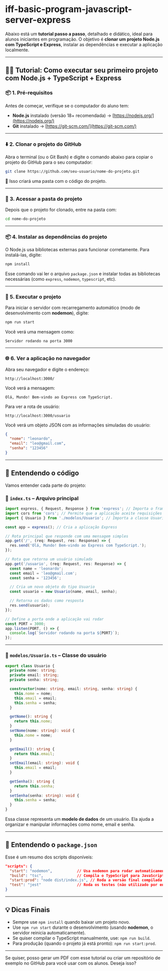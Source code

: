 # iff-basic-program-javascript-server-express

Abaixo está um **tutorial passo a passo**, detalhado e didático, ideal para alunos iniciantes em programação. O objetivo é **clonar um projeto Node.js com TypeScript e Express**, instalar as dependências e executar a aplicação localmente.

---

## 🧑‍💻 Tutorial: Como executar seu primeiro projeto com Node.js + TypeScript + Express

### 📦 1. Pré-requisitos

Antes de começar, verifique se o computador do aluno tem:

- **Node.js** instalado (versão 18+ recomendada) → [https://nodejs.org/](https://nodejs.org/)
- **Git** instalado → [https://git-scm.com/](https://git-scm.com/)

---

### ⬇️ 2. Clonar o projeto do GitHub

Abra o terminal (ou o Git Bash) e digite o comando abaixo para copiar o projeto do GitHub para o seu computador:

```bash
git clone https://github.com/seu-usuario/nome-do-projeto.git
```

📁 Isso criará uma pasta com o código do projeto.

---

### 📁 3. Acessar a pasta do projeto

Depois que o projeto for clonado, entre na pasta com:

```bash
cd nome-do-projeto
```

---

### 📦 4. Instalar as dependências do projeto

O Node.js usa bibliotecas externas para funcionar corretamente. Para instalá-las, digite:

```bash
npm install
```

Esse comando vai ler o arquivo `package.json` e instalar todas as bibliotecas necessárias (como `express`, `nodemon`, `typescript`, etc).

---

### 🚀 5. Executar o projeto

Para iniciar o servidor com recarregamento automático (modo de desenvolvimento com **nodemon**), digite:

```bash
npm run start
```

Você verá uma mensagem como:

```
Servidor rodando na porta 3000
```

---

### 🌐 6. Ver a aplicação no navegador

Abra seu navegador e digite o endereço:

```
http://localhost:3000/
```

Você verá a mensagem:

```
Olá, Mundo! Bem-vindo ao Express com TypeScript.
```

Para ver a rota de usuário:

```
http://localhost:3000/usuario
```

Você verá um objeto JSON com as informações simuladas do usuário:

```json
{
  "nome": "leonardo",
  "email": "leo@gmail.com",
  "senha": "123456"
}
```

---

## 🧠 Entendendo o código

Vamos entender cada parte do projeto:

### 📄 `index.ts` – Arquivo principal

```ts
import express, { Request, Response } from 'express'; // Importa o framework Express
import cors from 'cors'; // Permite que a aplicação aceite requisições de outros domínios
import { Usuario } from './modelos/Usuario'; // Importa a classe Usuario

const app = express(); // Cria a aplicação Express

// Rota principal que responde com uma mensagem simples
app.get('/', (req: Request, res: Response) => {
  res.send('Olá, Mundo! Bem-vindo ao Express com TypeScript.');
});

// Rota que retorna um usuário simulado
app.get('/usuario', (req: Request, res: Response) => {
  const name = 'leonardo';
  const email = 'leo@gmail.com';
  const senha = '123456';

  // Cria um novo objeto do tipo Usuario
  const usuario = new Usuario(name, email, senha);

  // Retorna os dados como resposta
  res.send(usuario);
});

// Define a porta onde a aplicação vai rodar
const PORT = 3000;
app.listen(PORT, () => {
  console.log(`Servidor rodando na porta ${PORT}`);
});
```

---

### 📄 `modelos/Usuario.ts` – Classe do usuário

```ts
export class Usuario {
  private nome: string;
  private email: string;
  private senha: string;

  constructor(nome: string, email: string, senha: string) {
    this.nome = nome;
    this.email = email;
    this.senha = senha;
  }

  getNome(): string {
    return this.nome;
  }
  setNome(nome: string): void {
    this.nome = nome;
  }

  getEmail(): string {
    return this.email;
  }
  setEmail(email: string): void {
    this.email = email;
  }

  getSenha(): string {
    return this.senha;
  }
  setSenha(senha: string): void {
    this.senha = senha;
  }
}
```

Essa classe representa um **modelo de dados** de um usuário. Ela ajuda a organizar e manipular informações como nome, email e senha.

---

## 🧰 Entendendo o `package.json`

Esse é um resumo dos scripts disponíveis:

```json
"scripts": {
  "start": "nodemon",           // Usa nodemon para rodar automaticamente o projeto com recarregamento
  "build": "tsc",               // Compila o TypeScript para JavaScript
  "start:prod": "node dist/index.js", // Roda a versão final compilada
  "test": "jest"                // Roda os testes (não utilizado por enquanto)
}
```

---

## 💡 Dicas Finais

- Sempre use `npm install` quando baixar um projeto novo.
- Use `npm run start` durante o desenvolvimento (usando **nodemon**, o servidor reinicia automaticamente).
- Se quiser compilar o TypeScript manualmente, use: `npm run build`.
- Para produção (quando o projeto já está pronto): `npm run start:prod`.

---

Se quiser, posso gerar um PDF com esse tutorial ou criar um repositório de exemplo no GitHub para você usar com os alunos. Deseja isso?
